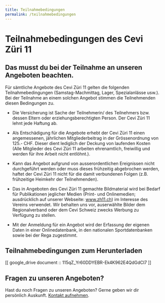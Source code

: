 ```yaml
---
title: Teilnahmebedingungen
permalink: /teilnahmebedingungen
---
```


# Teilnahmebedingungen des Cevi Züri 11


## Das musst du bei der Teilnahme an unseren Angeboten beachten.

Für sämtliche Angebote des Cevi Züri 11 gelten die folgenden Teilnahmebedingungen (Samstag-Machmittag, Lager,
Spezialanlässe usw.). Bei der Teilnahme an einem solchen Angebot stimmen die Teilnehmenden diesen Bedingungen zu.

- Die Versicherung ist Sache der Teilnehmerin/ des Teilnehmers bzw. dessen Eltern oder erziehungsberechtigten Person.
  Der Cevi Züri 11 lehnt jede Haftung ab.

- Als Entschädigung für die Angebote erhebt der Cevi Züri 11 einen angemessenen, jährlichen Mitgliederbeitrag in der
  Grössenordnung von 125.- CHF. Dieser dient lediglich der Deckung von laufenden Kosten (Alle Mitglieder des Cevi Züri
  11 arbeiten ehrenamtlich, freiwillig und werden für ihre Arbeit nicht entlöhnt.).

- Kann das Angebot aufgrund von ausserordentlichen Ereignissen nicht durchgeführt werden oder muss dieses frühzeitig
  abgebrochen werden, haftet der Cevi Züri 11 nicht für die damit verbundenen Folgen (z.B. frühzeitige Heimkehr der
  Teilnehmenden).

- Das in Angeboten des Cevi Züri 11 gemachte Bildmaterial wird bei Bedarf für Publikationen jeglicher Medien (Print- und
  Onlinemedien; ausdrücklich auf unserer Webseite: www.zh11.ch) im Interesse des Vereins verwendet. Wir behalten uns
  vor, auserwählte Bilder dem Regionalverband oder dem Cevi Schweiz zwecks Werbung zu Verfügung zu stellen.

- Mit der Anmeldung für ein Angebot wird der Erfassung der eigenen Daten in einer Onlinedatenbank, in den nationalen
  Sportdatenbanken sowie bei der Rega zugestimmt.

## Teilnahmebedingungen zum Herunterladen

[[ google_drive document :: 115qZ_Yr60DDYEBR-Ek4K962E4QdGdCl7 ]]

## Fragen zu unseren Angeboten?

Hast du noch Fragen zu unseren Angeboten? Gerne geben wir dir persönlich Auskunft. [Kontakt aufnehmen](/kontakt).

